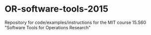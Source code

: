 OR-software-tools-2015
======================

Repository for code/examples/instructions for the MIT course 15.S60 "Software Tools for Operations Research"
